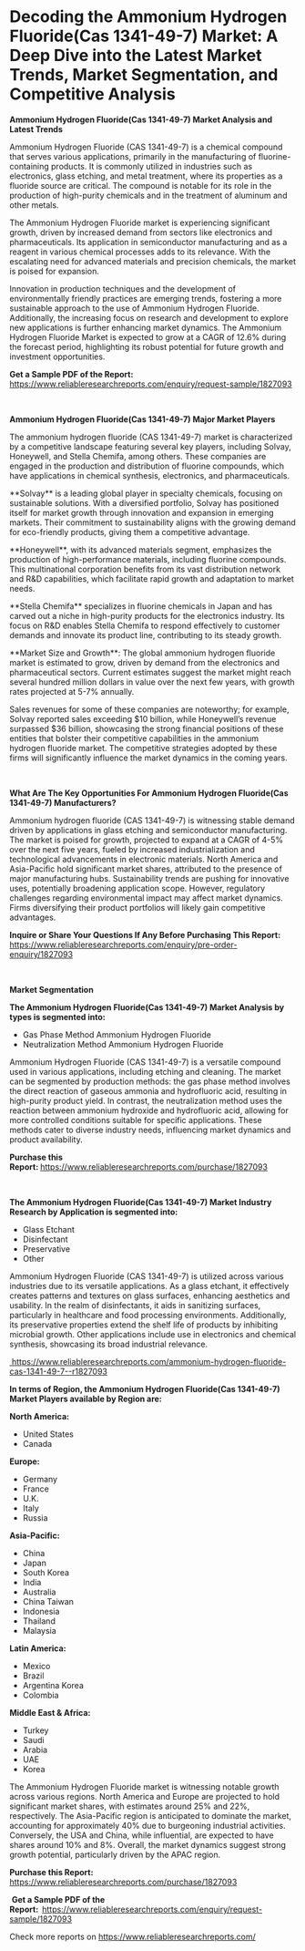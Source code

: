 <p><h1>Decoding the Ammonium Hydrogen Fluoride(Cas 1341-49-7) Market: A Deep Dive into the Latest Market Trends, Market Segmentation, and Competitive Analysis</h1></p><p><strong>Ammonium Hydrogen Fluoride(Cas 1341-49-7) Market Analysis and Latest Trends</strong></p>
<p><p>Ammonium Hydrogen Fluoride (CAS 1341-49-7) is a chemical compound that serves various applications, primarily in the manufacturing of fluorine-containing products. It is commonly utilized in industries such as electronics, glass etching, and metal treatment, where its properties as a fluoride source are critical. The compound is notable for its role in the production of high-purity chemicals and in the treatment of aluminum and other metals.</p><p>The Ammonium Hydrogen Fluoride market is experiencing significant growth, driven by increased demand from sectors like electronics and pharmaceuticals. Its application in semiconductor manufacturing and as a reagent in various chemical processes adds to its relevance. With the escalating need for advanced materials and precision chemicals, the market is poised for expansion. </p><p>Innovation in production techniques and the development of environmentally friendly practices are emerging trends, fostering a more sustainable approach to the use of Ammonium Hydrogen Fluoride. Additionally, the increasing focus on research and development to explore new applications is further enhancing market dynamics. The Ammonium Hydrogen Fluoride Market is expected to grow at a CAGR of 12.6% during the forecast period, highlighting its robust potential for future growth and investment opportunities.</p></p>
<p><strong>Get a Sample PDF of the Report:&nbsp;</strong> <a href="https://www.reliableresearchreports.com/enquiry/request-sample/1827093?utm_campaign=2215&utm_medium=2&utm_source=Github&utm_content=ia&utm_term=03042025&utm_id=ammonium-hydrogen-fluoridecas-1341-49-7">https://www.reliableresearchreports.com/enquiry/request-sample/1827093</a></p>
<p>&nbsp;</p>
<p><strong>Ammonium Hydrogen Fluoride(Cas 1341-49-7) Major Market Players</strong></p>
<p><p>The ammonium hydrogen fluoride (CAS 1341-49-7) market is characterized by a competitive landscape featuring several key players, including Solvay, Honeywell, and Stella Chemifa, among others. These companies are engaged in the production and distribution of fluorine compounds, which have applications in chemical synthesis, electronics, and pharmaceuticals.</p><p>**Solvay** is a leading global player in specialty chemicals, focusing on sustainable solutions. With a diversified portfolio, Solvay has positioned itself for market growth through innovation and expansion in emerging markets. Their commitment to sustainability aligns with the growing demand for eco-friendly products, giving them a competitive advantage.</p><p>**Honeywell**, with its advanced materials segment, emphasizes the production of high-performance materials, including fluorine compounds. This multinational corporation benefits from its vast distribution network and R&D capabilities, which facilitate rapid growth and adaptation to market needs.</p><p>**Stella Chemifa** specializes in fluorine chemicals in Japan and has carved out a niche in high-purity products for the electronics industry. Its focus on R&D enables Stella Chemifa to respond effectively to customer demands and innovate its product line, contributing to its steady growth.</p><p>**Market Size and Growth**: The global ammonium hydrogen fluoride market is estimated to grow, driven by demand from the electronics and pharmaceutical sectors. Current estimates suggest the market might reach several hundred million dollars in value over the next few years, with growth rates projected at 5-7% annually.</p><p>Sales revenues for some of these companies are noteworthy; for example, Solvay reported sales exceeding $10 billion, while Honeywell’s revenue surpassed $36 billion, showcasing the strong financial positions of these entities that bolster their competitive capabilities in the ammonium hydrogen fluoride market. The competitive strategies adopted by these firms will significantly influence the market dynamics in the coming years.</p></p>
<p>&nbsp;</p>
<p><strong>What Are The Key Opportunities For Ammonium Hydrogen Fluoride(Cas 1341-49-7) Manufacturers?</strong></p>
<p><p>Ammonium hydrogen fluoride (CAS 1341-49-7) is witnessing stable demand driven by applications in glass etching and semiconductor manufacturing. The market is poised for growth, projected to expand at a CAGR of 4-5% over the next five years, fueled by increased industrialization and technological advancements in electronic materials. North America and Asia-Pacific hold significant market shares, attributed to the presence of major manufacturing hubs. Sustainability trends are pushing for innovative uses, potentially broadening application scope. However, regulatory challenges regarding environmental impact may affect market dynamics. Firms diversifying their product portfolios will likely gain competitive advantages.</p></p>
<p><strong>Inquire or Share Your Questions If Any Before Purchasing This Report:</strong> <a href="https://www.reliableresearchreports.com/enquiry/pre-order-enquiry/1827093?utm_campaign=2215&utm_medium=2&utm_source=Github&utm_content=ia&utm_term=03042025&utm_id=ammonium-hydrogen-fluoridecas-1341-49-7">https://www.reliableresearchreports.com/enquiry/pre-order-enquiry/1827093</a></p>
<p>&nbsp;</p>
<p><strong>Market Segmentation</strong></p>
<p><strong>The Ammonium Hydrogen Fluoride(Cas 1341-49-7) Market Analysis by types is segmented into:</strong></p>
<p><ul><li>Gas Phase Method Ammonium Hydrogen Fluoride</li><li>Neutralization Method Ammonium Hydrogen Fluoride</li></ul></p>
<p><p>Ammonium Hydrogen Fluoride (CAS 1341-49-7) is a versatile compound used in various applications, including etching and cleaning. The market can be segmented by production methods: the gas phase method involves the direct reaction of gaseous ammonia and hydrofluoric acid, resulting in high-purity product yield. In contrast, the neutralization method uses the reaction between ammonium hydroxide and hydrofluoric acid, allowing for more controlled conditions suitable for specific applications. These methods cater to diverse industry needs, influencing market dynamics and product availability.</p></p>
<p><strong>Purchase this Report:&nbsp;</strong><a href="https://www.reliableresearchreports.com/purchase/1827093?utm_campaign=2215&utm_medium=2&utm_source=Github&utm_content=ia&utm_term=03042025&utm_id=ammonium-hydrogen-fluoridecas-1341-49-7">https://www.reliableresearchreports.com/purchase/1827093</a></p>
<p>&nbsp;</p>
<p><strong>The Ammonium Hydrogen Fluoride(Cas 1341-49-7) Market Industry Research by Application is segmented into:</strong></p>
<p><ul><li>Glass Etchant</li><li>Disinfectant</li><li>Preservative</li><li>Other</li></ul></p>
<p><p>Ammonium Hydrogen Fluoride (CAS 1341-49-7) is utilized across various industries due to its versatile applications. As a glass etchant, it effectively creates patterns and textures on glass surfaces, enhancing aesthetics and usability. In the realm of disinfectants, it aids in sanitizing surfaces, particularly in healthcare and food processing environments. Additionally, its preservative properties extend the shelf life of products by inhibiting microbial growth. Other applications include use in electronics and chemical synthesis, showcasing its broad industrial relevance.</p></p>
<p><a href="https://www.reliableresearchreports.com/ammonium-hydrogen-fluoride-cas-1341-49-7--r1827093?utm_campaign=2215&utm_medium=2&utm_source=Github&utm_content=ia&utm_term=03042025&utm_id=ammonium-hydrogen-fluoridecas-1341-49-7">&nbsp;https://www.reliableresearchreports.com/ammonium-hydrogen-fluoride-cas-1341-49-7--r1827093</a></p>
<p><strong>In terms of Region, the Ammonium Hydrogen Fluoride(Cas 1341-49-7) Market Players available by Region are:</strong></p>
<p>
    <p> <strong> North America: </strong>
        <ul>
            <li>United States</li>
            <li>Canada</li>
        </ul>
        </p> 
    <p> <strong> Europe: </strong>
        <ul>
            <li>Germany</li>
            <li>France</li>
            <li>U.K.</li>
            <li>Italy</li>
            <li>Russia</li>
        </ul>
        </p> 
    <p> <strong> Asia-Pacific: </strong>
        <ul>
            <li>China</li>
            <li>Japan</li>
            <li>South Korea</li>
            <li>India</li>
            <li>Australia</li>
            <li>China Taiwan</li>
            <li>Indonesia</li>
            <li>Thailand</li>
            <li>Malaysia</li>
        </ul>
        </p> 
    <p> <strong> Latin America: </strong>
        <ul>
            <li>Mexico</li>
            <li>Brazil</li>
            <li>Argentina Korea</li>
            <li>Colombia</li>
        </ul>
        </p> 
    <p> <strong> Middle East & Africa: </strong>
        <ul>
            <li>Turkey</li>
            <li>Saudi</li>
            <li>Arabia</li>
            <li>UAE</li>
            <li>Korea</li>
        </ul>
    </p>
    </p>
<p><p>The Ammonium Hydrogen Fluoride market is witnessing notable growth across various regions. North America and Europe are projected to hold significant market shares, with estimates around 25% and 22%, respectively. The Asia-Pacific region is anticipated to dominate the market, accounting for approximately 40% due to burgeoning industrial activities. Conversely, the USA and China, while influential, are expected to have shares around 10% and 8%. Overall, the market dynamics suggest strong growth potential, particularly driven by the APAC region.</p></p>
<p><strong>Purchase this Report: </strong><a href="https://www.reliableresearchreports.com/purchase/1827093?utm_campaign=2215&utm_medium=2&utm_source=Github&utm_content=ia&utm_term=03042025&utm_id=ammonium-hydrogen-fluoridecas-1341-49-7">https://www.reliableresearchreports.com/purchase/1827093</a></p>
<p>&nbsp;<strong>Get a Sample PDF of the Report:&nbsp;&nbsp;</strong><a href="https://www.reliableresearchreports.com/enquiry/request-sample/1827093?utm_campaign=2215&utm_medium=2&utm_source=Github&utm_content=ia&utm_term=03042025&utm_id=ammonium-hydrogen-fluoridecas-1341-49-7">https://www.reliableresearchreports.com/enquiry/request-sample/1827093</a></p>
<p><strong></strong></p>
<p>Check more reports on <a href="https://www.reliableresearchreports.com/?utm_campaign=2215&utm_medium=2&utm_source=Github&utm_content=ia&utm_term=03042025&utm_id=ammonium-hydrogen-fluoridecas-1341-49-7">https://www.reliableresearchreports.com/</a></p>